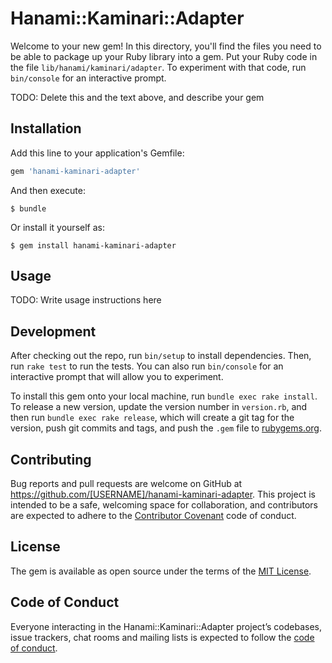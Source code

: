 # Hanami::Kaminari::Adapter

Welcome to your new gem! In this directory, you'll find the files you need to be able to package up your Ruby library into a gem. Put your Ruby code in the file `lib/hanami/kaminari/adapter`. To experiment with that code, run `bin/console` for an interactive prompt.

TODO: Delete this and the text above, and describe your gem

## Installation

Add this line to your application's Gemfile:

```ruby
gem 'hanami-kaminari-adapter'
```

And then execute:

    $ bundle

Or install it yourself as:

    $ gem install hanami-kaminari-adapter

## Usage

TODO: Write usage instructions here

## Development

After checking out the repo, run `bin/setup` to install dependencies. Then, run `rake test` to run the tests. You can also run `bin/console` for an interactive prompt that will allow you to experiment.

To install this gem onto your local machine, run `bundle exec rake install`. To release a new version, update the version number in `version.rb`, and then run `bundle exec rake release`, which will create a git tag for the version, push git commits and tags, and push the `.gem` file to [rubygems.org](https://rubygems.org).

## Contributing

Bug reports and pull requests are welcome on GitHub at https://github.com/[USERNAME]/hanami-kaminari-adapter. This project is intended to be a safe, welcoming space for collaboration, and contributors are expected to adhere to the [Contributor Covenant](http://contributor-covenant.org) code of conduct.

## License

The gem is available as open source under the terms of the [MIT License](https://opensource.org/licenses/MIT).

## Code of Conduct

Everyone interacting in the Hanami::Kaminari::Adapter project’s codebases, issue trackers, chat rooms and mailing lists is expected to follow the [code of conduct](https://github.com/[USERNAME]/hanami-kaminari-adapter/blob/master/CODE_OF_CONDUCT.md).
